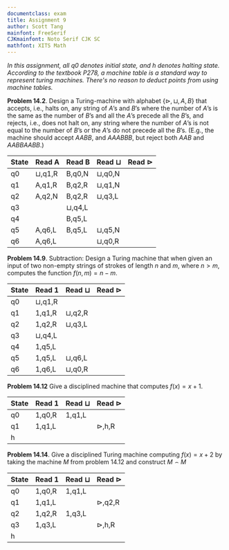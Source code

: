 ```yaml
---
documentclass: exam
title: Assignment 9
author: Scott Tang
mainfont: FreeSerif
CJKmainfont: Noto Serif CJK SC
mathfont: XITS Math
---
```

*In this assignment, all q0 denotes initial state, and h denotes halting state. According to the textbook P278, a machine table is a standard way to represent turing machines. There's no reason to deduct points from using machine tables.*

**Problem 14.2**. Design a Turing-machine with alphabet $\{\triangleright,\sqcup,A,B\}$ that accepts, i.e., halts on, any string of $A$’s and $B$’s where the number of $A$’s is the same as the number of $B$’s and all the $A$’s precede all the $B$’s, and rejects, i.e., does not halt on, any string where the number of $A$’s is not equal to the number of $B$’s or the $A$’s do not precede all the $B$’s. (E.g., the machine should accept $AABB$, and $AAABBB$, but reject both $AAB$ and $AABBAABB$.) 

| State | Read A        | Read B        | Read $\sqcup$ | Read $\triangleright$ |
| ----- | ------------- | ------------- | ------------- | --------------------- |
| q0    | $\sqcup$,q1,R | B,q0,N        | $\sqcup$,q0,N |                       |
| q1    | A,q1,R        | B,q2,R        | $\sqcup$,q1,N |                       |
| q2    | A,q2,N        | B,q2,R        | $\sqcup$,q3,L |                       |
| q3    |               | $\sqcup$,q4,L |               |                       |
| q4    |               | B,q5,L        |               |                       |
| q5    | A,q6,L        | B,q5,L        | $\sqcup$,q5,N |                       |
| q6    | A,q6,L        |               | $\sqcup$,q0,R |                       |

**Problem 14.9**. Subtraction: Design a Turing machine that when given an input of two non-empty strings of strokes of length $n$ and $m$, where $n > m$, computes the function $f(n,m) = n − m$.

| State | Read 1 | Read $\sqcup$ | Read $\triangleright$ |
| ----- | -------- | -------- | --------------------- |
| q0    | $\sqcup$,q1,R   |          |                       |
| q1    | 1,q1,R   | $\sqcup$,q2,R   |                       |
| q2    | 1,q2,R   | $\sqcup$,q3,L   |                       |
| q3    | $\sqcup$,q4,L   |          |                       |
| q4    | 1,q5,L   |          |                       |
| q5    | 1,q5,L   | $\sqcup$,q6,L   |                       |
| q6    | 1,q6,L   | $\sqcup$,q0,R   |                       |


**Problem 14.12** Give a disciplined machine that computes $f (x) = x + 1$.

| State | Read 1 | Read $\sqcup$ | Read $\triangleright$ |
| ----- | -------- | ------------- | --------------------- |
| q0    | 1,q0,R   | 1,q1,L        |                       |
| q1    | 1,q1,L   |               | $\triangleright$,h,R  |
| h     |          |               |                       |


**Problem 14.14**. Give a disciplined Turing machine computing $f(x) = x + 2$ by taking the machine $M$ from problem 14.12 and construct $M ⌢ M$ 

| State | Read 1   | Read $\sqcup$   | Read $\triangleright$   |
|-------|------------|------------|------------|
| q0    | 1,q0,R     | 1,q1,L     |            |
| q1    | 1,q1,L     |            | $\triangleright$,q2,R     |
| q2    | 1,q2,R     | 1,q3,L     |            |
| q3    | 1,q3,L     |            | $\triangleright$,h,R      |
| h     |            |            |            |

